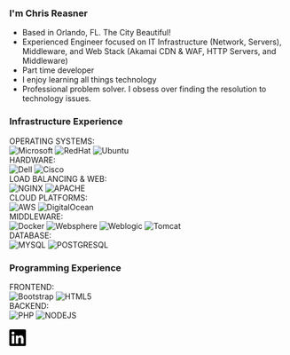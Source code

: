 ### I'm Chris Reasner

- Based in Orlando, FL. The City Beautiful!
- Experienced Engineer focused on IT Infrastructure (Network, Servers), Middleware, and Web Stack (Akamai CDN & WAF, HTTP Servers, and Middleware)
- Part time developer
- I enjoy learning all things technology
- Professional problem solver. I obsess over finding the resolution to technology issues.

### Infrastructure Experience
OPERATING SYSTEMS:<br />
![Microsoft](https://img.shields.io/badge/Server-2012%202016-blue?logo=Microsoft&logoColor=blue&style=for-the-badge)
![RedHat](https://img.shields.io/badge/Red%20Hat-555?logo=redhat&logoColor=ee0000&style=for-the-badge)
![Ubuntu](https://img.shields.io/badge/Ubuntu-555?logo=ubuntu&logoColor=e95420&style=for-the-badge)
<br />
HARDWARE:<br />
![Dell](https://img.shields.io/badge/DELL-555?logo=Dell&logoColor=007db8&&style=for-the-badge)
![Cisco](https://img.shields.io/badge/CISCO-555?logo=cisco&logoColor=1ba0d7&style=for-the-badge)
<br />
LOAD BALANCING & WEB:<br />
![NGINX](https://img.shields.io/badge/NGINX-555?logo=NGINX&logoColor=009639&style=for-the-badge)
![APACHE](https://img.shields.io/badge/APACHE-555?logo=apache&logoColor=d22128&style=for-the-badge)
<br />
CLOUD PLATFORMS:<br />
![AWS](https://img.shields.io/badge/AWS-FF9900?logo=amazonaws&logoColor=232F3E&style=for-the-badge)
![DigitalOcean](https://img.shields.io/badge/DigitalOcean-555?logo=digitalocean&logoColor=0080FF&style=for-the-badge)
<br />
MIDDLEWARE:<br />
![Docker](https://img.shields.io/badge/Docker-555?logo=docker&logoColor=2496ed&style=for-the-badge)
![Websphere](https://img.shields.io/badge/IBM-WEBSPHERE-006699?logo=IBM&logoColor=052fad&style=for-the-badge)
![Weblogic](https://img.shields.io/badge/Oracle-WebLogic-333333?logo=Oracle&logoColor=F80000&style=for-the-badge)
![Tomcat](https://img.shields.io/badge/Tomcat-555?logo=apachetomcat&logoColor=f8dc75&style=for-the-badge)
<br />
DATABASE:<br />
![MYSQL](https://img.shields.io/badge/MYSQL-555?logo=MYSQL&logoColor=4479a1&style=for-the-badge)
![POSTGRESQL](https://img.shields.io/badge/PostgreSQL-555?logo=postgresql&logoColor=5169e1&style=for-the-badge)
### Programming Experience
FRONTEND:<br />
![Bootstrap](https://img.shields.io/badge/Boostrap-555?logo=bootstrap&logoColor=7952B3&style=for-the-badge)
![HTML5](https://img.shields.io/badge/HTML5-555?logo=html5&logoColor=E34F26&style=for-the-badge)
<br />
BACKEND:<br />
![PHP](https://img.shields.io/badge/PHP-555?logo=php&logoColor=B0B3D6&style=for-the-badge)
![NODEJS](https://img.shields.io/badge/NodeJS-555?logo=nodedotjs&logoColor=339933&style=for-the-badge)
<br />
<br />
<a href="https://www.linkedin.com/in/chrisreasner/"><img src="https://raw.githubusercontent.com/reasnchr/reasnchr/main/linkedin.svg" width="30" /></a>




